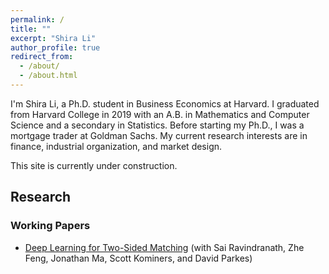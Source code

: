 ```yaml
---
permalink: /
title: ""
excerpt: "Shira Li"
author_profile: true
redirect_from: 
  - /about/
  - /about.html
---
```


I'm Shira Li, a Ph.D. student in Business Economics at Harvard. I graduated from Harvard College in 2019 with an A.B. in Mathematics and Computer Science and a secondary in Statistics. Before starting my Ph.D., I was a mortgage trader at Goldman Sachs. My current research interests are in finance, industrial organization, and market design.

This site is currently under construction.

## Research
### Working Papers
- [Deep Learning for Two-Sided Matching](https://arxiv.org/abs/2107.03427) (with Sai Ravindranath, Zhe Feng, Jonathan Ma, Scott Kominers, and David Parkes)

